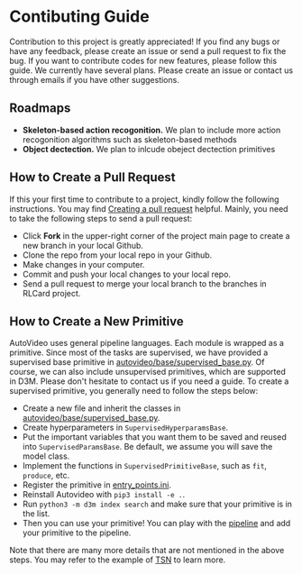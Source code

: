 # Contibuting Guide
Contribution to this project is greatly appreciated! If you find any bugs or have any feedback, please create an issue or send a pull request to fix the bug. If you want to contribute codes for new features, please follow this guide. We currently have several plans. Please create an issue or contact us through emails if you have other suggestions.

## Roadmaps
*   **Skeleton-based action recogonition.** We plan to include more action recogonition algorithms such as skeleton-based methods
*   **Object dectection.** We plan to inlcude obeject dectection primitives

## How to Create a Pull Request

If this your first time to contribute to a project, kindly follow the following instructions. You may find [Creating a pull request](https://help.github.com/en/github/collaborating-with-issues-and-pull-requests/creating-a-pull-request) helpful. Mainly, you need to take the following steps to send a pull request:

*   Click **Fork** in the upper-right corner of the project main page to create a new branch in your local Github.
*   Clone the repo from your local repo in your Github.
*   Make changes in your computer.
*   Commit and push your local changes to your local repo.
*   Send a pull request to merge your local branch to the branches in RLCard project.

## How to Create a New Primitive

AutoVideo uses general pipeline languages. Each module is wrapped as a primitive. Since most of the tasks are supervised, we have provided a supervised base primitive in [autovideo/base/supervised_base.py](autovideo/base/supervised_base.py). Of course, we can also include unsupervised primitives, which are supported in D3M. Please don't hesitate to contact us if you need a guide. To create a supervised primitive, you generally need to follow the steps below:

*   Create a new file and inherit the classes in [autovideo/base/supervised_base.py](autovideo/base/supervised_base.py).
*   Create hyperparameters in `SupervisedHyperparamsBase`.
*   Put the important variables that you want them to be saved and reused into `SupervisedParamsBase`. Be default, we assume you will save the model class.
*   Implement the functions in `SupervisedPrimitiveBase`, such as `fit`, `produce`, etc.
*   Register the primitive in [entry_points.ini](./autovideo/entry_points.ini).
*   Reinstall Autovideo with `pip3 install -e .`.
*   Run `python3 -m d3m index search` and make sure that your primitive is in the list.
*   Then you can use your primitive! You can play with the [pipeline](autovideo/utils/d3m_utils.py#L61) and add your primitive to the pipeline.

Note that there are many more details that are not mentioned in the above steps. You may refer to the example of [TSN](autovideo/recognition/tsn_primitive.py) to learn more.

